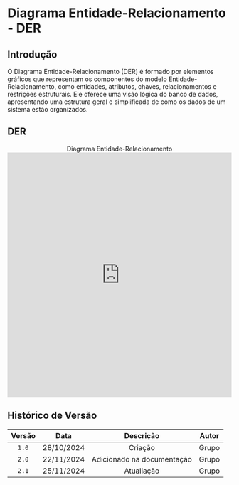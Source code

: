 # Diagrama Entidade-Relacionamento - DER

## Introdução
O Diagrama Entidade-Relacionamento (DER) é formado por elementos gráficos que representam os componentes do modelo Entidade-Relacionamento, como entidades, atributos, chaves, relacionamentos e restrições estruturais. Ele oferece uma visão lógica do banco de dados, apresentando uma estrutura geral e simplificada de como os dados de um sistema estão organizados.

## DER

<center>
<figcaption>Diagrama Entidade-Relacionamento</figcaption>
<iframe frameborder="0" style="width:100%;height:550px;" src="https://viewer.diagrams.net/?tags=%7B%7D&lightbox=1&highlight=0000ff&edit=_blank&layers=1&nav=1&title=C%C3%B3pia%20do%20Modelo%20do%20Banco#Uhttps%3A%2F%2Fdrive.google.com%2Fuc%3Fid%3D1LmqFYalKUFanMXNyoyCjIa3fUyVEtV8_%26export%3Ddownload"></iframe>
</center>

## Histórico de Versão

| Versão |     Data   | Descrição | Autor |
| :----: | :--------: | :-------: | :---: |
| `1.0`  | 28/10/2024 | Criação   | Grupo |
| `2.0`  | 22/11/2024 | Adicionado na documentação   | Grupo |
| `2.1`  | 25/11/2024 | Atualiação   | Grupo |

